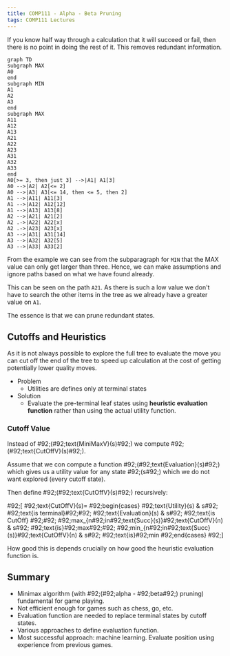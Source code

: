 ```yaml
---
title: COMP111 - Alpha - Beta Pruning
tags: COMP111 Lectures
---
```

If you know half way through a calculation that it will succeed or fail, then there is no point in doing the rest of it. This removes redundant information.

```mermaid
graph TD
subgraph MAX
A0
end
subgraph MIN
A1
A2
A3
end
subgraph MAX
A11
A12
A13
A21
A22
A23
A31
A32
A33
end
A0[>= 3, then just 3] -->|A1| A1[3]
A0 -->|A2| A2[<= 2]
A0 -->|A3| A3[<= 14, then <= 5, then 2]
A1 -->|A11| A11[3]
A1 -->|A12| A12[12]
A1 -->|A13| A13[8]
A2 -->|A21| A21[2]
A2 .->|A22| A22[x]
A2 .->|A23| A23[x]
A3 -->|A31| A31[14]
A3 -->|A32| A32[5]
A3 -->|A33| A33[2]

```

From the example we can see from the subparagraph for `MIN` that the MAX value can only get larger than three. Hence, we can make assumptions and ignore paths based on what we have found already.

This can be seen on the path `A21`. As there is such a low value we don't have to search the other items in the tree as we already have a greater value on `A1`.

The essence is that we can prune redundant states.

## Cutoffs and Heuristics
As it is not always possible to explore the full tree to evaluate the move you can cut off the end of the tree to speed up calculation at the cost of getting potentially lower quality moves.

* Problem
	* Utilities are defines only at terminal states
* Solution
	* Evaluate the pre-terminal leaf states using **heuristic evaluation function** rather than using the actual utility  function.
	
### Cutoff Value

Instead of \#92;(\#92;text{MiniMaxV}(s)\#92;) we compute \#92;(\#92;text{CutOffV}(s)\#92;).

Assume that we con compute a function \#92;(\#92;text{Evaluation}(s)\#92;) which gives us a utility value for any state \#92;(s\#92;) which we do not want explored (every cutoff state). 

Then define \#92;(\#92;text{CutOffV}(s)\#92;) recursively:

\#92;[
\#92;text{CutOffV}(s)=
\#92;begin{cases}
	\#92;text{Utility}(s) & s\#92; \#92;text{is terminal}\#92;\#92;
	\#92;text{Evaluation}(s) & s\#92; \#92;text{is CutOff} \#92;\#92;
	\#92;max_{n\#92;in\#92;text{Succ}(s)}\#92;text{CutOffV}(n) & s\#92; \#92;text{is}\#92;max\#92;\#92;
	\#92;min_{n\#92;in\#92;text{Succ}(s)}\#92;text{CutOffV}(n) & s\#92; \#92;text{is}\#92;min
\#92;end{cases}
\#92;]

How good this is depends crucially on how good the heuristic evaluation function is.

## Summary

* Minimax algorithm (with \#92;(\#92;alpha - \#92;beta\#92;) pruning) fundamental for game playing.
* Not efficient enough for games such as chess, go, etc.
* Evaluation function are needed to replace terminal states by cutoff states.
* Various approaches to define evaluation function.
* Most successful approach: machine learning. Evaluate position using experience  from previous games.
